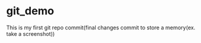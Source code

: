 # git_demo
This is my first git repo
commit(final changes commit to store a memory(ex. take a screenshot))
